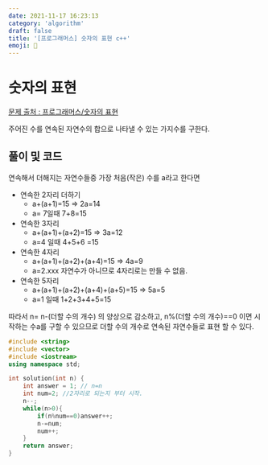 ```yaml
---
date: 2021-11-17 16:23:13
category: 'algorithm'
draft: false
title: '[프로그래머스] 숫자의 표현 c++'
emoji: 🔢
---
```


# 숫자의 표현

[문제 출처 : 프로그래머스/숫자의 표현](https://programmers.co.kr/learn/courses/30/lessons/12924)

주어진 수를 연속된 자연수의 합으로 나타낼 수 있는 가지수를 구한다.

## 풀이 및 코드

연속해서 더해지는 자연수들중 가장 처음(작은) 수를 a라고 한다면

- 연속한 2자리 더하기
  - a+(a+1)=15 ⇒ 2a=14
  - a= 7일때 7+8=15
- 연속한 3자리
  - a+(a+1)+(a+2)=15 ⇒ 3a=12
  - a=4 일때 4+5+6 =15
- 연속한 4자리
  - a+(a+1)+(a+2)+(a+4)=15 ⇒ 4a=9
  - a=2.xxx 자연수가 아니므로 4자리로는 만들 수 없음.
- 연속한 5자리
  - a+(a+1)+(a+2)+(a+4)+(a+5)=15 ⇒ 5a=5
  - a=1 일때 1+2+3+4+5=15

따라서 n= n-(더할 수의 개수) 의 양상으로 감소하고, n%(더할 수의 개수)==0 이면 시작하는 수a를 구할 수 있으므로 더할 수의 개수로 연속된 자연수들로 표현 할 수 있다.

```cpp
#include <string>
#include <vector>
#include <iostream>
using namespace std;

int solution(int n) {
    int answer = 1; // n=n
    int num=2; //2자리로 되는지 부터 시작.
    n--;
    while(n>0){
        if(n%num==0)answer++;
        n-=num;
        num++;
    }
    return answer;
}
```
